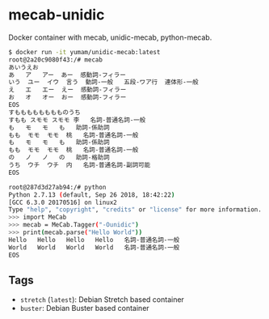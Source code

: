 # mecab-unidic

Docker container with mecab, unidic-mecab, python-mecab.

```bash
$ docker run -it yumam/unidic-mecab:latest
root@2a20c9080f43:/# mecab
あいうえお
あ	ア	アー	あー	感動詞-フィラー		
いう	ユー	イウ	言う	動詞-一般	五段-ワア行	連体形-一般
え	エ	エー	えー	感動詞-フィラー		
お	オ	オー	おー	感動詞-フィラー		
EOS
すもももももももものうち
すもも	スモモ	スモモ	李	名詞-普通名詞-一般		
も	モ	モ	も	助詞-係助詞		
もも	モモ	モモ	桃	名詞-普通名詞-一般		
も	モ	モ	も	助詞-係助詞		
もも	モモ	モモ	桃	名詞-普通名詞-一般		
の	ノ	ノ	の	助詞-格助詞		
うち	ウチ	ウチ	内	名詞-普通名詞-副詞可能		
EOS

root@287d3d27ab94:/# python
Python 2.7.13 (default, Sep 26 2018, 18:42:22) 
[GCC 6.3.0 20170516] on linux2
Type "help", "copyright", "credits" or "license" for more information.
>>> import MeCab
>>> mecab = MeCab.Tagger("-Ounidic")
>>> print(mecab.parse("Hello World"))
Hello	Hello	Hello	Hello	名詞-普通名詞-一般		
World	World	World	World	名詞-普通名詞-一般		
EOS
```

## Tags

- `stretch` (`latest`): Debian Stretch based container
- `buster`: Debian Buster based container

